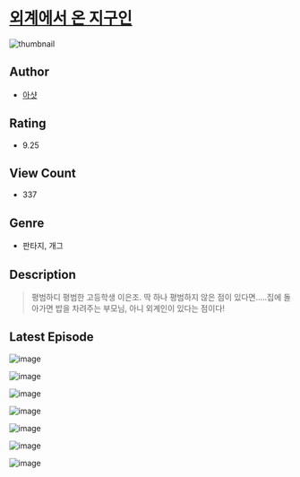 # [외계에서 온 지구인](https://comic.naver.com/challenge/list?titleId=810032)
![thumbnail](https://image-comic.pstatic.net/user_contents_data/challenge_comic/2023/05/23/299104/upload_7089618223439032884_480x623.jpeg)

## Author
- [아샷](https://comic.naver.com/artistTitle?id=299104)

## Rating
- 9.25

## View Count
- 337

## Genre
- 판타지, 개그

## Description
> 평범하디 평범한 고등학생 이은조. 딱 하나 평범하지 않은 점이 있다면.....집에 돌아가면 밥을 차려주는 부모님, 아니 외계인이 있다는 점이다!


## Latest Episode
![image](https://image-comic.pstatic.net/user_contents_data/challenge_comic/2023/05/23/299104/upload_3630245680375805747.jpeg)

![image](https://image-comic.pstatic.net/user_contents_data/challenge_comic/2023/05/23/299104/upload_3546923576893780016.jpeg)

![image](https://image-comic.pstatic.net/user_contents_data/challenge_comic/2023/05/23/299104/upload_7076106531894617652.jpeg)

![image](https://image-comic.pstatic.net/user_contents_data/challenge_comic/2023/05/23/299104/upload_7147549283412501555.jpeg)

![image](https://image-comic.pstatic.net/user_contents_data/challenge_comic/2023/05/23/299104/upload_4135259269525222197.jpeg)

![image](https://image-comic.pstatic.net/user_contents_data/challenge_comic/2023/05/23/299104/upload_4050197531670623842.jpeg)

![image](https://image-comic.pstatic.net/user_contents_data/challenge_comic/2023/05/23/299104/upload_7363722070660101171.jpeg)

